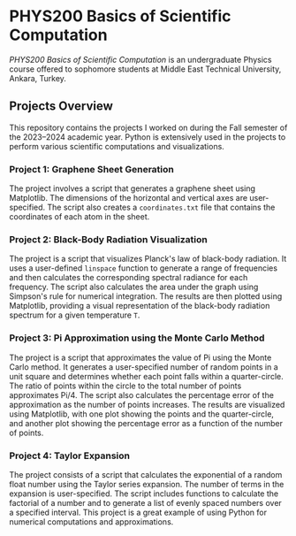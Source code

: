 # PHYS200 Basics of Scientific Computation

*PHYS200 Basics of Scientific Computation* is an undergraduate Physics course offered to sophomore students at Middle East Technical University, Ankara, Turkey.

## Projects Overview

This repository contains the projects I worked on during the Fall semester of the 2023–2024 academic year. Python is extensively used in the projects to perform various scientific computations and visualizations.

### Project 1: Graphene Sheet Generation

The project involves a script that generates a graphene sheet using Matplotlib. The dimensions of the horizontal and vertical axes are user-specified. The script also creates a `coordinates.txt` file that contains the coordinates of each atom in the sheet.

### Project 2: Black-Body Radiation Visualization

The project is a script that visualizes Planck's law of black-body radiation. It uses a user-defined `linspace` function to generate a range of frequencies and then calculates the corresponding spectral radiance for each frequency. The script also calculates the area under the graph using Simpson's rule for numerical integration. The results are then plotted using Matplotlib, providing a visual representation of the black-body radiation spectrum for a given temperature `T`.

### Project 3: Pi Approximation using the Monte Carlo Method

The project is a script that approximates the value of Pi using the Monte Carlo method. It generates a user-specified number of random points in a unit square and determines whether each point falls within a quarter-circle. The ratio of points within the circle to the total number of points approximates Pi/4. The script also calculates the percentage error of the approximation as the number of points increases. The results are visualized using Matplotlib, with one plot showing the points and the quarter-circle, and another plot showing the percentage error as a function of the number of points.

### Project 4: Taylor Expansion

The project consists of a script that calculates the exponential of a random float number using the Taylor series expansion. The number of terms in the expansion is user-specified. The script includes functions to calculate the factorial of a number and to generate a list of evenly spaced numbers over a specified interval. This project is a great example of using Python for numerical computations and approximations.
